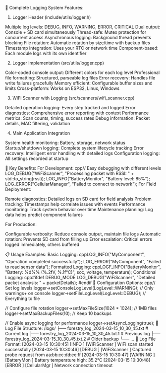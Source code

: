🚀 Complete Logging System Features:
1. Logger Header (include/utils/logger.h)

Multiple log levels: DEBUG, INFO, WARNING, ERROR, CRITICAL
Dual output: Console + SD card simultaneously
Thread-safe: Mutex protection for concurrent access
Asynchronous logging: Background thread prevents blocking
File rotation: Automatic rotation by size/time with backup files
Timestamp integration: Uses your RTC or network time
Component-based: Each module logs with its own identifier

2. Logger Implementation (src/utils/logger.cpp)

Color-coded console output: Different colors for each log level
Professional file formatting: Structured, parseable log files
Error recovery: Handles file write failures gracefully
Memory efficient: Configurable buffer sizes and limits
Cross-platform: Works on ESP32, Linux, Windows

3. WiFi Scanner with Logging (src/scanners/wifi_scanner.cpp)

Detailed operation logging: Every step tracked and logged
Error diagnostics: Comprehensive error reporting with context
Performance metrics: Scan counts, timing, success rates
Debug information: Packet details, MAC filtering, validation

4. Main Application Integration

System health monitoring: Battery, storage, network status
Startup/shutdown logging: Complete system lifecycle tracking
Error recovery: Intelligent error handling with detailed logs
Configuration logging: All settings recorded at startup

🎯 Key Benefits:
For Development:
cpp// Easy debugging with different levels
LOG_DEBUG("WiFiScanner", "Processing packet with RSSI: " + std::to_string(rssi));
LOG_INFO("BatteryMonitor", "Battery level: 85%");
LOG_ERROR("CellularManager", "Failed to connect to network");
For Field Deployment:

Remote diagnostics: Detailed logs on SD card for field analysis
Problem tracking: Timestamps help correlate issues with events
Performance monitoring: Track system behavior over time
Maintenance planning: Log data helps predict component failures

For Production:

Configurable verbosity: Reduce console output, maintain file logs
Automatic rotation: Prevents SD card from filling up
Error escalation: Critical errors logged immediately, others buffered

📋 Usage Examples:
Basic Logging:
cppLOG_INFO("MyComponent", "Operation completed successfully");
LOG_ERROR("MyComponent", "Failed to read sensor data");
Formatted Logging:
cppLOGF_INFO("BatteryMonitor", "Battery: %d%% (%.2fV, %.1f°C)", 
          soc, voltage, temperature);
Conditional Logging:
cpp#ifdef DEBUG_MODE
LOG_DEBUG("WiFiScanner", "Detailed packet analysis: " + packetDetails);
#endif
🔧 Configuration Options:
cpp// Set log levels
logger->setConsoleLogLevel(LogLevel::WARNING);  // Only warnings+ on console
logger->setFileLogLevel(LogLevel::DEBUG);       // Everything to file

// Configure file rotation
logger->setMaxFileSize(1024 * 1024);  // 1MB files
logger->setMaxBackupFiles(10);        // Keep 10 backups

// Enable async logging for performance
logger->setAsyncLogging(true);
📁 Log File Structure:
/logs/
├── forestry_log_2024-03-15_10_30_45.txt     # Current log
├── forestry_log_2024-03-15_10_30_45.txt.1   # Previous log
├── forestry_log_2024-03-15_10_30_45.txt.2   # Older backup
└── ...
🎨 Log File Format:
[2024-03-15 10:30:45] [INFO    ] [WiFiScanner ] WiFi scan started successfully
[2024-03-15 10:30:46] [DEBUG   ] [WiFiScanner ] Captured probe request from aa:bb:cc:dd:ee:ff
[2024-03-15 10:30:47] [WARNING ] [BatteryMon  ] Battery temperature high: 35.2°C
[2024-03-15 10:30:48] [ERROR   ] [CellularMgr ] Network connection timeout